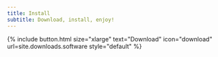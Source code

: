 ```yaml
---
title: Install
subtitle: Download, install, enjoy!
---
```


{% include button.html size="xlarge" text="Download" icon="download" url=site.downloads.software style="default" %}